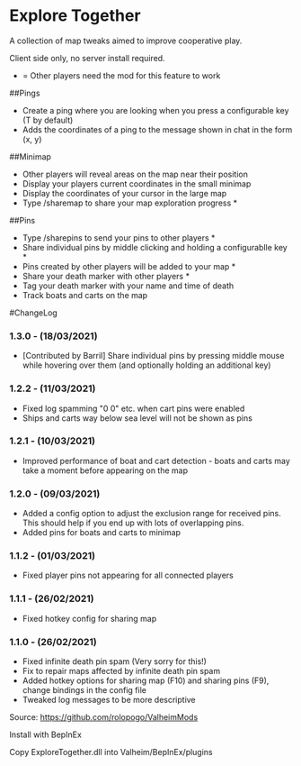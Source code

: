 # Explore Together
A collection of map tweaks aimed to improve cooperative play.

Client side only, no server install required.

* = Other players need the mod for this feature to work

##Pings
- Create a ping where you are looking when you press a configurable key (T by default)
- Adds the coordinates of a ping to the message shown in chat in the form (x, y)

##Minimap
- Other players will reveal areas on the map near their position
- Display your players current coordinates in the small minimap
- Display the coordinates of your cursor in the large map
- Type /sharemap to share your map exploration progress *

##Pins
- Type /sharepins to send your pins to other players *
- Share individual pins by middle clicking and holding a configurablle key *
- Pins created by other players will be added to your map *
- Share your death marker with other players *
- Tag your death marker with your name and time of death
- Track boats and carts on the map

#ChangeLog
### 1.3.0 - (18/03/2021)
- [Contributed by Barril] Share individual pins by pressing middle mouse while hovering over them (and optionally holding an additional key)

### 1.2.2 - (11/03/2021)
- Fixed log spamming "0 0" etc. when cart pins were enabled
- Ships and carts way below sea level will not be shown as pins

### 1.2.1 - (10/03/2021)
- Improved performance of boat and cart detection - boats and carts may take a moment before appearing on the map

### 1.2.0 - (09/03/2021)
- Added a config option to adjust the exclusion range for received pins. This should help if you end up with lots of overlapping pins.
- Added pins for boats and carts to minimap

### 1.1.2 - (01/03/2021)
- Fixed player pins not appearing for all connected players

### 1.1.1 - (26/02/2021)
- Fixed hotkey config for sharing map

### 1.1.0 - (26/02/2021)
- Fixed infinite death pin spam (Very sorry for this!)
- Fix to repair maps affected by infinite death pin spam
- Added hotkey options for sharing map (F10) and sharing pins (F9), change bindings in the config file
- Tweaked log messages to be more descriptive

Source: https://github.com/rolopogo/ValheimMods

Install with BepInEx

Copy ExploreTogether.dll into Valheim/BepInEx/plugins